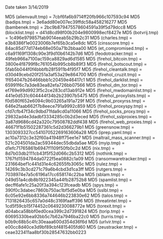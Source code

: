 Date taken 3/14/2019


MD5 (alienvault.tmp) = 7cbf6fa6b9714ff20fb966c107593c94
MD5 (badips.tmp) = 3e6add80e007ec39ffdc58a458216277
MD5 (bambenek.tmp) = 2bc9b879475578604591a39f5d79dcc8
MD5 (blocklist.tmp) = d41d8cd98f00b204e9800998ecf8427e
MD5 (botvrij.tmp) = 1c496e979857fab9014eeab5b29b2c31
MD5 (charles.tmp) = e3b8386f1e0023006b7ef65b3ca5e8dc
MD5 (cinsscore.tmp) = 84ac85d77d174eb68e050a71b2bbaa00
MD5 (et_compromised.tmp) = c6a91169f1308c90e3f9d10b6142b7d6
MD5 (feodotracker.tmp) = 49feb966a7100ac159ca8829ad6d1585
MD5 (firehol_bitcoin.tmp) = 3800e4f8799f8c761054b995cb8b89f3
MD5 (firehol_botscout.tmp) = 5fab5b044f0f4bbbfb28f5911b4f95f7
MD5 (firehol_cleantalk.tmp) = d30d49cebd20f251a3af53a29e864700
MD5 (firehol_cruzit.tmp) = 1f654047b26466bbb1c20459e46417c1
MD5 (firehol_darklist.tmp) = 65991f6c7a3de83ea82efa726bb07566
MD5 (firehol_dm_tor.tmp) = ef769e99d9923f5c2ce283cd13ab912e
MD5 (firehol_mwdomainlist.tmp) = 441e0d531c604444f34b2b23907b5475
MD5 (firehol_proxylists.tmp) = f0d580f652e6094c9b03265a191a729f
MD5 (firehol_proxyrss.tmp) = 646e2faab662f7b8eece791a9992c859
MD5 (firehol_proxyspy.tmp) = cfd7cfb47f34c9dbd71fda9cd0a11066
MD5 (firehol_socks_proxy.tmp) = 29832ad4e3dadbf3334285c0b2d3eced
MD5 (firehol_sslproxies.tmp) = 3a87d9686cd42a320c79508782ddf438
MD5 (firehol_web_proxies.tmp) = 46671f1b51502287361c5d2d366279b1
MD5 (greensnow.tmp) = 1303093327cc54107052269163606a28
MD5 (iprep.yaml.tmp) = ac10a7312c3e32f60a41948ff75ee1e7
MD5 (maltrail_mass_scanner.tmp) = 521c204501da2ac59344dec55dbda5ae
MD5 (myip.tmp) = d1efc71765861b6947f1109f50fb0c2d
MD5 (nix.tmp) = 8d7b03db2111cb43f5f52d066c2b5312
MD5 (nothink.tmp) = 1767fd1594784da0722f5ea0882c1a09
MD5 (ransomwaretracker.tmp) = 231664bef1c441d31e4c62655fb3065c
MD5 (rulez.tmp) = 14269c3b3cd271c79a6b4cbd3d1ca3ff
MD5 (rutgers.tmp) = 7038974e7a5c6196a17cc658174c22ba
MD5 (sblam.tmp) = 049d51a4cdb8b1922345a44fb28752b8
MD5 (spamlist.tmp) = decff6afe1c25a20f3a394c123fceadb
MD5 (spys.tmp) = 390f0c3dabec7860b750ac1bf5d5e0ba
MD5 (sslbl.tmp) = 6c05e92e6bb8336a744646b223830e62
MD5 (talos.tmp) = 7131826435c657a0d48c3169faaff396
MD5 (threatintel.tmp) = 1cd5f59cb15f74452c0649230088772e
MD5 (torexit.tmp) = d04abca58bbf0ed0cea399c2d7391824
MD5 (torip.tmp) = 60695330bea92bb5c7b62a7946ba22c0
MD5 (turris.tmp) = b0b9c68b5c4fc30eaaa600d354d36f6d
MD5 (urlvir.tmp) = e00cc8d40ce3d9bf89cbf4815405fd60
MD5 (zeustracker.tmp) = ceae323411aa8bf30b28547632bb0223